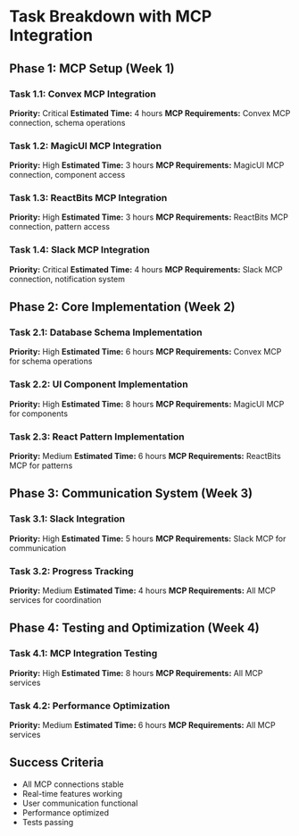 # Task Breakdown with MCP Integration

## Phase 1: MCP Setup (Week 1)

### Task 1.1: Convex MCP Integration
**Priority:** Critical
**Estimated Time:** 4 hours
**MCP Requirements:** Convex MCP connection, schema operations

### Task 1.2: MagicUI MCP Integration
**Priority:** High
**Estimated Time:** 3 hours
**MCP Requirements:** MagicUI MCP connection, component access

### Task 1.3: ReactBits MCP Integration
**Priority:** High
**Estimated Time:** 3 hours
**MCP Requirements:** ReactBits MCP connection, pattern access

### Task 1.4: Slack MCP Integration
**Priority:** Critical
**Estimated Time:** 4 hours
**MCP Requirements:** Slack MCP connection, notification system

## Phase 2: Core Implementation (Week 2)

### Task 2.1: Database Schema Implementation
**Priority:** High
**Estimated Time:** 6 hours
**MCP Requirements:** Convex MCP for schema operations

### Task 2.2: UI Component Implementation
**Priority:** High
**Estimated Time:** 8 hours
**MCP Requirements:** MagicUI MCP for components

### Task 2.3: React Pattern Implementation
**Priority:** Medium
**Estimated Time:** 6 hours
**MCP Requirements:** ReactBits MCP for patterns

## Phase 3: Communication System (Week 3)

### Task 3.1: Slack Integration
**Priority:** High
**Estimated Time:** 5 hours
**MCP Requirements:** Slack MCP for communication

### Task 3.2: Progress Tracking
**Priority:** Medium
**Estimated Time:** 4 hours
**MCP Requirements:** All MCP services for coordination

## Phase 4: Testing and Optimization (Week 4)

### Task 4.1: MCP Integration Testing
**Priority:** High
**Estimated Time:** 8 hours
**MCP Requirements:** All MCP services

### Task 4.2: Performance Optimization
**Priority:** Medium
**Estimated Time:** 6 hours
**MCP Requirements:** All MCP services

## Success Criteria
- All MCP connections stable
- Real-time features working
- User communication functional
- Performance optimized
- Tests passing